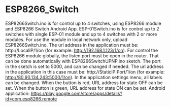 # ESP8266_Switch
ESP8266Switch.ino is for control up to 4 switches, using ESP8266 module and ESP8266 Switch Android App. 
ESP-01Switch.ino is for control up to 2 switches with single ESP-01 module and up to 4 switches with 2 or more modules.
For use the module in local network only, upload ESP8266Switch.ino. The url address in the application must be: http://LocalIP/1/on (for example: http://192.168.1.123/1/on).
For control the ESP8266 module globally, the listen port must be open in the router. That can be done automatically with ESP8266SwitchUPNP.ino sketch. The port in the sketch is set to 5000, and can be changed if needed. The url address in the application in this case must be: http://StaticIP:Port/1/on (for example: http://80.90.134.243:5000/1/on).
In the application settings menu, all labels can be changed. When the button is red, URL address for state OFF can be set. When the button is green, URL address for state ON can be set. 
Android application: https://play.google.com/store/apps/details?id=com.esp8266.remote

